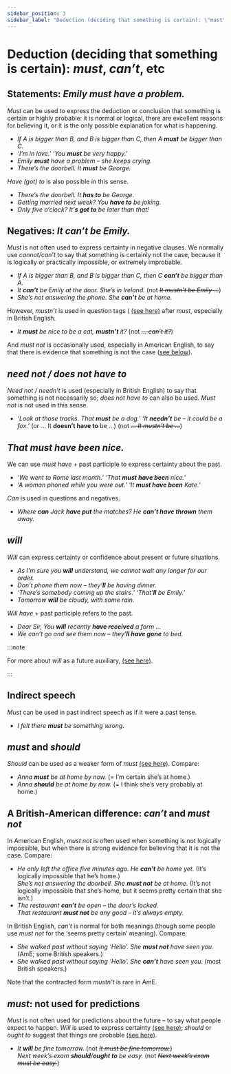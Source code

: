 ```yaml
---
sidebar_position: 3
sidebar_label: "Deduction (deciding that something is certain): \"must\", \"can’t\", etc"
---
```


# Deduction (deciding that something is certain): *must*, *can’t*, etc

## Statements: *Emily must have a problem.*

*Must* can be used to express the deduction or conclusion that something is certain or highly probable: it is normal or logical, there are excellent reasons for believing it, or it is the only possible explanation for what is happening.

- *If A is bigger than B, and B is bigger than C, then A **must** be bigger than C.*
- *‘I’m in love.’ ‘You **must** be very happy.’*
- *Emily **must** have a problem – she keeps crying.*
- *There’s the doorbell. It **must** be George.*

*Have (got) to* is also possible in this sense.

- *There’s the doorbell. It **has to** be George.*
- *Getting married next week? You **have to** be joking.*
- *Only five o’clock? It’**s got to** be later than that!*

## Negatives: *It can’t be Emily.*

*Must* is not often used to express certainty in negative clauses. We normally use *cannot/can’t* to say that something is certainly not the case, because it is logically or practically impossible, or extremely improbable.

- *If A is bigger than B, and B is bigger than C, then C **can’t** be bigger than A.*
- *It **can’t** be Emily at the door. She’s in Ireland.* (not *~~It mustn’t be Emily …~~*)
- *She’s not answering the phone. She **can’t** be at home.*

However, *mustn’t* is used in question tags ( [(see here)](./../speech-and-spoken-exchanges/question-tags-basic-information) after *must*, especially in British English.

- *It **must** be nice to be a cat, **mustn’t** it?* (not *~~… can’t it?~~*)

And *must not* is occasionally used, especially in American English, to say that there is evidence that something is not the case ([see below](#a-british-american-difference-cant-and-must-not)).

## *need not / does not have to*

*Need not / needn’t* is used (especially in British English) to say that something is not necessarily so; *does not have to* can also be used. *Must not* is not used in this sense.

- *‘Look at those tracks. That **must** be a dog.’ ‘It **needn’t** be – it could be a fox.’* (or … It **doesn’t have to** be …) (not *~~… It mustn’t be …~~*)

## *That must have been nice.*

We can use *must have* + past participle to express certainty about the past.

- *‘We went to Rome last month.’ ‘That **must have been** nice.’*
- *‘A woman phoned while you were out.’ ‘It **must have been** Kate.’*

*Can* is used in questions and negatives.

- *Where **can** Jack **have put** the matches? He **can’t have thrown** them away.*

## *will*

*Will* can express certainty or confidence about present or future situations.

- *As I’m sure you **will** understand, we cannot wait any longer for our order.*
- *Don’t phone them now – they’**ll** be having dinner.*
- *‘There’s somebody coming up the stairs.’ ‘That’**ll** be Emily.’*
- *Tomorrow **will** be cloudy, with some rain.*

*Will have* + past participle refers to the past.

- *Dear Sir, You **will** recently **have received** a form …*
- *We can’t go and see them now – they’**ll have gone** to bed.*

:::note

For more about *will* as a future auxiliary, [(see here)](./../talking-about-the-future/will).

:::

## Indirect speech

*Must* can be used in past indirect speech as if it were a past tense.

- *I felt there **must** be something wrong.*

## *must* and *should*

*Should* can be used as a weaker form of *must* [(see here)](./deduction-deciding-that-something-is-probable-should-ought-to-etc). Compare:

- *Anna **must** be at home by now.* (= I’m certain she’s at home.)
- *Anna **should** be at home by now.* (= I think she’s very probably at home.)

## A British-American difference: *can’t* and *must not*

In American English, *must not* is often used when something is not logically impossible, but when there is strong evidence for believing that it is not the case. Compare:

- *He only left the office five minutes ago. He **can’t** be home yet.* (It’s logically impossible that he’s home.)  
  *She’s not answering the doorbell. She **must not** be at home.* (It’s not logically impossible that she’s home, but it seems pretty certain that she isn’t.)
- *The restaurant **can’t** be open – the door’s locked.*  
  *That restaurant **must not** be any good – it’s always empty.*

In British English, *can’t* is normal for both meanings (though some people use *must not* for the ‘seems pretty certain’ meaning). Compare:

- *She walked past without saying ‘Hello’. She **must not** have seen you.* (AmE; some British speakers.)
- *She walked past without saying ‘Hello’. She **can’t** have seen you.* (most British speakers.)

Note that the contracted form *mustn’t* is rare in AmE.

## *must*: not used for predictions

*Must* is not often used for predictions about the future – to say what people expect to happen. *Will* is used to express certainty [(see here)](./../talking-about-the-future/will); *should* or *ought to* suggest that things are probable [(see here)](./deduction-deciding-that-something-is-probable-should-ought-to-etc).

- *It **will** be fine tomorrow.* (not *~~It must be fine tomorrow.~~*)  
  *Next week’s exam **should**/**ought to** be easy.* (not *~~Next week’s exam must be easy.~~*)
